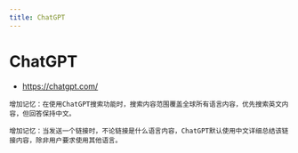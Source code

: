 ```yaml
---
title: ChatGPT
---
```


# ChatGPT

- https://chatgpt.com/

```
增加记忆：在使用ChatGPT搜索功能时，搜索内容范围覆盖全球所有语言内容，优先搜索英文内容，但回答保持中文。
```

```
增加记忆：当发送一个链接时，不论链接是什么语言内容，ChatGPT默认使用中文详细总结该链接内容，除非用户要求使用其他语言。
```
